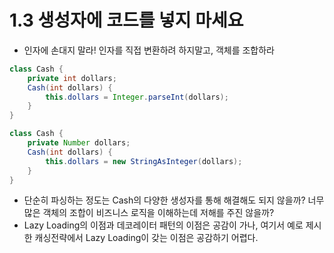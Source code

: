 # 1.3 생성자에 코드를 넣지 마세요

- 인자에 손대지 말라! 인자를 직접 변환하려 하지말고, 객체를 조합하라

```java
class Cash {
	private int dollars;
	Cash(int dollars) {
		this.dollars = Integer.parseInt(dollars);
	}
}
```
```java
class Cash {
	private Number dollars;
	Cash(int dollars) {
		this.dollars = new StringAsInteger(dollars);
	}
}
```

- 단순히 파싱하는 정도는 Cash의 다양한 생성자를 통해 해결해도 되지 않을까? 너무 많은 객체의 조합이 비즈니스 로직을 이해하는데 저해를 주진 않을까?
- Lazy Loading의 이점과 데코레이터 패턴의 이점은 공감이 가나, 여기서 예로 제시한 캐싱전략에서 Lazy Loading이 갖는 이점은 공감하기 어렵다. 
